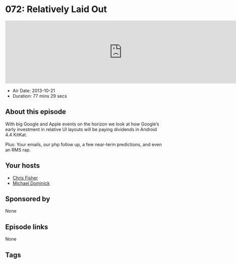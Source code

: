 # 072: Relatively Laid Out

<iframe src="https://player.fireside.fm/v2/MLf2ZzhC+XSXOmkK2?theme=dark" width="740" height="200" frameborder="0" scrolling="no"></iframe>

* Air Date: 2013-10-21
* Duration: 77 mins 29 secs

## About this episode

With big Google and Apple events on the horizon we look at how Google’s early investment in relative UI layouts will be paying dividends in Android 4.4 KitKat.

Plus: Your emails, our php follow up, a few near-term predictions, and even an RMS rap.

## Your hosts
* [Chris Fisher](https://coder.show/hosts/chrislas)
* [Michael Dominick](https://coder.show/hosts/michael)

## Sponsored by

None



## Episode links

None



## Tags


